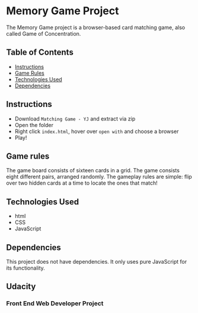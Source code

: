 # Memory Game Project
The Memory Game project is a browser-based card matching game, also called Game of Concentration.

## Table of Contents

* [Instructions](#instructions)
* [Game Rules](#game-rules)
* [Technologies Used](#technologies-used)
* [Dependencies](#dependencies)

## Instructions

* Download `Matching Game - YJ` and extract via zip
* Open the folder
* Right click `index.html`, hover over `open with` and choose a browser
* Play!

## Game rules

The game board consists of sixteen cards in a grid. The game consists eight different pairs, arranged randomly. The gameplay rules are simple: flip over two hidden cards at a time to locate the ones that match!

## Technologies Used

* html
* CSS
* JavaScript

## Dependencies

This project does not have dependencies. It only uses pure JavaScript for its functionality.


## Udacity
### Front End Web Developer Project

